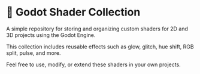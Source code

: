 # 🎨 Godot Shader Collection

A simple repository for storing and organizing custom shaders for 2D and 3D projects using the Godot Engine.

This collection includes reusable effects such as glow, glitch, hue shift, RGB split, pulse, and more.

Feel free to use, modify, or extend these shaders in your own projects.
